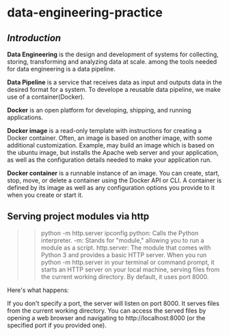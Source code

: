 # data-engineering-practice
## **_Introduction_**
**Data Engineering** is the design and development of systems for collecting, storing, transforming and analyzing data at scale. among the tools needed for data engineering is a data pipeline.

**Data Pipeline** is a service that receives data as input and outputs data in the desired format for a system. To develope a reusable data pipeline, we make use of a container(Docker).

**Docker** is an open platform for developing, shipping, and running applications.

**Docker image** is a read-only template with instructions for creating a Docker container. Often, an image is based on another image, with some additional customization. Example, may build an image which is based on the ubuntu image, but installs the Apache web server and your application, as well as the configuration details needed to make your application run.

**Docker container** is a runnable instance of an image. You can create, start, stop, move, or delete a container using the Docker API or CLI. A container is defined by its image as well as any configuration options you provide to it when you create or start it. 
<!-- for a container, localhost is its self-->

## Serving project modules via http
>> python -m http.server 
>> ipconfig <!-- To access your machines ip sddress -->
python: Calls the Python interpreter.
-m: Stands for "module," allowing you to run a module as a script.
http.server: The module that comes with Python 3 and provides a basic HTTP server.
When you run python -m http.server in your terminal or command prompt, it starts an HTTP server on your local machine, serving files from the current working directory. By default, it uses port 8000.

Here's what happens:

If you don't specify a port, the server will listen on port 8000.
It serves files from the current working directory.
You can access the served files by opening a web browser and navigating to http://localhost:8000 (or the specified port if you provided one).